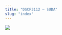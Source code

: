 ```yaml
---
title: "DSCF3112 – SUDA"
slug: "index"
---
```


[![](/wp-content/2007/11/DSCF3112-300x225.jpg)](/wp-content/2007/11/DSCF3112.jpg)